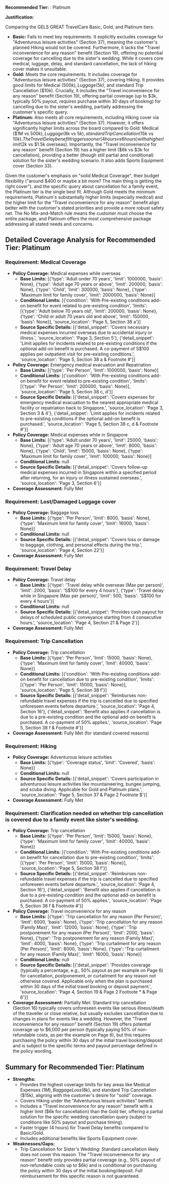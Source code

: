 **Recommended Tier:** : Platinum

**Justification:**

Comparing the GELS GREAT TravelCare Basic, Gold, and Platinum tiers:
*   **Basic:** Fails to meet key requirements. It explicitly excludes coverage for "Adventurous leisure activities" (Section 37), meaning the customer's planned Hiking would not be covered. Furthermore, it lacks the "Travel inconvenience for any reason" benefit (Section 19), offering no potential coverage for cancelling due to the sister's wedding. While it covers core medical, luggage, delay, and standard cancellation, the lack of hiking cover makes it unsuitable.
*   **Gold:** Meets the core requirements. It includes coverage for "Adventurous leisure activities" (Section 37), covering Hiking. It provides good limits for Medical ($500k), Luggage ($5k), and standard Trip Cancellation ($10k). Crucially, it includes the "Travel inconvenience for any reason" benefit (Section 19), offering partial coverage (up to $3k, typically 50% payout, requires purchase within 30 days of booking) for cancelling due to the sister's wedding, partially addressing the customer's specific query.
*   **Platinum:** Also meets all core requirements, including Hiking cover via "Adventurous leisure activities" (Section 37). However, it offers significantly higher limits across the board compared to Gold: Medical ($1M vs $500k), Luggage ($8k vs $5k), standard Trip Cancellation ($15k vs $10k). The Travel Delay benefit triggers sooner (4 hours vs 6 hours) with a higher limit ($2k vs $1.5k overseas). Importantly, the "Travel inconvenience for any reason" benefit (Section 19) has a higher limit ($6k vs $3k for cancellation), providing a better (though still partial and conditional) solution for the sister's wedding scenario. It also adds Sports Equipment cover (Section 33).

Given the customer's emphasis on "solid Medical Coverage", their budget flexibility ("around $400 or maybe a bit more? The main thing is getting the right cover"), and the specific query about cancellation for a family event, the Platinum tier is the single best fit. Although Gold meets the minimum requirements, Platinum's substantially higher limits (especially medical) and the higher limit for the "Travel inconvenience for any reason" benefit align better with the customer's stated priorities and provide a more robust safety net. The No Mix-and-Match rule means the customer must choose the entire package, and Platinum offers the most comprehensive package addressing all stated needs and concerns.

## Detailed Coverage Analysis for Recommended Tier: Platinum

### Requirement: Medical Coverage

*   **Policy Coverage:** Medical expenses while overseas
    *   **Base Limits:** [{'type': 'Adult under 70 years', 'limit': 1000000, 'basis': None}, {'type': 'Adult age 70 years or above', 'limit': 200000, 'basis': None}, {'type': 'Child', 'limit': 300000, 'basis': None}, {'type': 'Maximum limit for family cover', 'limit': 2000000, 'basis': None}]
    *   **Conditional Limits:** [{'condition': 'With Pre-existing conditions add-on benefit for event related to pre-existing condition', 'limits': [{'type': 'Adult below 70 years old', 'limit': 200000, 'basis': None}, {'type': 'Child or adult 70 years old and above', 'limit': 150000, 'basis': None}], 'source_location': 'Page 5, Section 38 a'}]
    *   **Source Specific Details:** [{'detail_snippet': 'Covers necessary medical expenses incurred overseas due to accidental injury or illness.', 'source_location': 'Page 3, Section 5'}, {'detail_snippet': 'Limit applies for incidents related to pre-existing conditions if the optional add-on benefit is purchased. A co-payment of S$100 applies per outpatient visit for pre-existing conditions.', 'source_location': 'Page 5, Section 38 a & Footnote #'}]
*   **Policy Coverage:** Emergency medical evacuation and Repatriation
    *   **Base Limits:** [{'type': 'Per Person', 'limit': 1000000, 'basis': None}]
    *   **Conditional Limits:** [{'condition': 'With Pre-existing conditions add-on benefit for event related to pre-existing condition', 'limits': [{'type': 'Per Person', 'limit': 200000, 'basis': None}], 'source_location': 'Page 5, Section 38 c, d'}]
    *   **Source Specific Details:** [{'detail_snippet': 'Covers expenses for emergency medical evacuation to the nearest appropriate medical facility or repatriation back to Singapore.', 'source_location': 'Page 3, Section 3 & 4'}, {'detail_snippet': 'Limit applies for incidents related to pre-existing conditions if the optional add-on benefit is purchased.', 'source_location': 'Page 5, Section 38 c, d & Footnote #'}]
*   **Policy Coverage:** Medical expenses while in Singapore
    *   **Base Limits:** [{'type': 'Adult under 70 years', 'limit': 25000, 'basis': None}, {'type': 'Adult age 70 years or above', 'limit': 8000, 'basis': None}, {'type': 'Child', 'limit': 15000, 'basis': None}, {'type': 'Maximum limit for family cover', 'limit': 100000, 'basis': None}]
    *   **Conditional Limits:** null
    *   **Source Specific Details:** [{'detail_snippet': 'Covers follow-up medical expenses incurred in Singapore within a specified period after returning, for an injury or illness sustained overseas.', 'source_location': 'Page 3, Section 6'}]
*   **Coverage Assessment:** Fully Met

### Requirement: Lost/Damaged Luggage cover

*   **Policy Coverage:** Baggage loss
    *   **Base Limits:** [{'type': 'Per Person', 'limit': 8000, 'basis': None}, {'type': 'Maximum limit for family cover', 'limit': 16000, 'basis': None}]
    *   **Conditional Limits:** null
    *   **Source Specific Details:** [{'detail_snippet': 'Covers loss or damage to baggage, clothing, and personal effects during the trip.', 'source_location': 'Page 4, Section 22'}]
*   **Coverage Assessment:** Fully Met

### Requirement: Travel Delay

*   **Policy Coverage:** Travel delay
    *   **Base Limits:** [{'type': 'Travel delay while overseas (Max per person)', 'limit': 2000, 'basis': 'S$100 for every 4 hours'}, {'type': 'Travel delay while in Singapore (Max per person)', 'limit': 500, 'basis': 'S$100 for every 4 hours'}]
    *   **Conditional Limits:** null
    *   **Source Specific Details:** [{'detail_snippet': 'Provides cash payout for delays of scheduled public conveyance starting from 4 consecutive hours.', 'source_location': 'Page 4, Section 21 & Page 2'}]
*   **Coverage Assessment:** Fully Met

### Requirement: Trip Cancellation

*   **Policy Coverage:** Trip cancellation
    *   **Base Limits:** [{'type': 'Per Person', 'limit': 15000, 'basis': None}, {'type': 'Maximum limit for family cover', 'limit': 40000, 'basis': None}]
    *   **Conditional Limits:** [{'condition': 'With Pre-existing conditions add-on benefit for cancellation due to pre-existing condition', 'limits': [{'type': 'Per Person', 'limit': 15000, 'basis': None}], 'source_location': 'Page 5, Section 38 f'}]
    *   **Source Specific Details:** [{'detail_snippet': 'Reimburses non-refundable travel expenses if the trip is cancelled due to specified unforeseen events before departure.', 'source_location': 'Page 4, Section 16'}, {'detail_snippet': 'Benefit also applies if cancellation is due to a pre-existing condition and the optional add-on benefit is purchased. A co-payment of 50% applies.', 'source_location': 'Page 5, Section 38 f & Footnote #'}]
*   **Coverage Assessment:** Fully Met (for standard covered reasons)

### Requirement: Hiking

*   **Policy Coverage:** Adventurous leisure activities
    *   **Base Limits:** [{'type': 'Coverage status', 'limit': 'Covered', 'basis': None}]
    *   **Conditional Limits:** null
    *   **Source Specific Details:** [{'detail_snippet': 'Covers participation in adventurous leisure activities like mountaineering, bungee jumping, and scuba diving. Applicable for Gold and Platinum plans.', 'source_location': 'Page 5, Section 37 & Page 2 Footnote $'}]
*   **Coverage Assessment:** Fully Met

### Requirement: Clarification needed on whether trip cancellation is covered due to a family event like sister's wedding.

*   **Policy Coverage:** Trip cancellation
    *   **Base Limits:** [{'type': 'Per Person', 'limit': 15000, 'basis': None}, {'type': 'Maximum limit for family cover', 'limit': 40000, 'basis': None}]
    *   **Conditional Limits:** [{'condition': 'With Pre-existing conditions add-on benefit for cancellation due to pre-existing condition', 'limits': [{'type': 'Per Person', 'limit': 15000, 'basis': None}], 'source_location': 'Page 5, Section 38 f'}]
    *   **Source Specific Details:** [{'detail_snippet': 'Reimburses non-refundable travel expenses if the trip is cancelled due to specified unforeseen events before departure.', 'source_location': 'Page 4, Section 16'}, {'detail_snippet': 'Benefit also applies if cancellation is due to a pre-existing condition and the optional add-on benefit is purchased. A co-payment of 50% applies.', 'source_location': 'Page 5, Section 38 f & Footnote #'}]
*   **Policy Coverage:** Travel inconvenience for any reason
    *   **Base Limits:** [{'type': 'Trip cancellation for any reason (Per Person)', 'limit': 6000, 'basis': None}, {'type': 'Trip cancellation for any reason (Family Max)', 'limit': 12000, 'basis': None}, {'type': 'Trip postponement for any reason (Per Person)', 'limit': 2000, 'basis': None}, {'type': 'Trip postponement for any reason (Family Max)', 'limit': 4000, 'basis': None}, {'type': 'Trip curtailment for any reason (Per Person)', 'limit': 8000, 'basis': None}, {'type': 'Trip curtailment for any reason (Family Max)', 'limit': 16000, 'basis': None}]
    *   **Conditional Limits:** null
    *   **Source Specific Details:** [{'detail_snippet': 'Provides coverage (typically a percentage, e.g., 50% payout as per example on Page 6) for cancellation, postponement, or curtailment for any reason not otherwise covered. Applicable only when the plan is purchased within 30 days of the initial travel booking or deposit payment.', 'source_location': 'Page 4, Section 19 & Page 2 Footnote * & Page 6'}]
*   **Coverage Assessment:** Partially Met: Standard trip cancellation (Section 16) typically covers unforeseen events like serious illness/death of the traveller or close relative, but usually excludes cancellation due to changes in plans for events like a wedding. However, the "Travel inconvenience for any reason" benefit (Section 19) offers potential coverage up to $6,000 per person (typically paying 50% of non-refundable costs, as per the example on Page 6), but this requires purchasing the policy within 30 days of the initial travel booking/deposit and is subject to the specific terms and payout percentage defined in the policy wording.

## Summary for Recommended Tier: Platinum

*   **Strengths:**
    *   Provides the highest coverage limits for key areas like Medical Expenses ($1M), Baggage Loss ($8k), and standard Trip Cancellation ($15k), aligning with the customer's desire for "solid" coverage.
    *   Covers Hiking under the "Adventurous leisure activities" benefit.
    *   Includes a "Travel inconvenience for any reason" benefit with a higher limit ($6k for cancellation) than the Gold tier, offering a partial solution for the specific wedding cancellation query (subject to conditions like 50% payout and purchase timing).
    *   Faster trigger (4 hours) for Travel Delay benefits compared to Basic/Gold.
    *   Includes additional benefits like Sports Equipment cover.
*   **Weaknesses/Gaps:**
    *   Trip Cancellation for Sister's Wedding: Standard cancellation likely does not cover this reason. The "Travel inconvenience for any reason" benefit only provides partial coverage (e.g., 50% payout of non-refundable costs up to $6k) and is conditional on purchasing the policy within 30 days of the initial booking/deposit. Full reimbursement for this specific reason is not guaranteed.